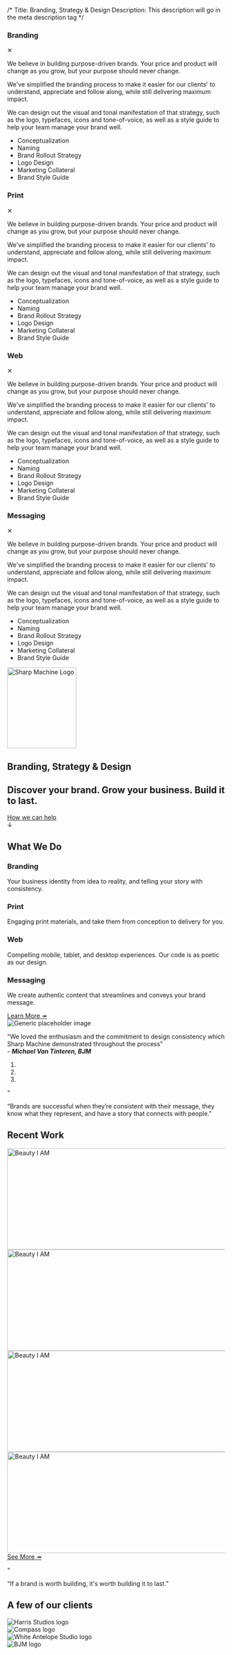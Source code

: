 /*
Title: Branding, Strategy &amp; Design
Description: This description will go in the meta description tag
*/

<!-- modals -->
<div class="md-modal md-effect-12" id="modal-branding">
	<div class="md-content">
		<div class="container">
			<div class="row">
				<div class="col-md-8 col-md-offset-2">
					<h3 class="text-left">Branding </h3>
					<div class="close-box">
						<span class="pull-right md-close">&#10005;</span>
					</div>
				</div>
				<div class="col-sm-6 col-md-4 col-md-offset-2">
					<p>We believe in building purpose-driven brands. Your price and product will change as you grow, but your purpose should never change.</p>
					<p>We've simplified the branding process to make it easier for our clients' to understand, appreciate and follow along, while still delivering maximum impact.</p>
				</div>
				<div class="col-sm-6 col-md-4">
					<p>We can design out the visual and tonal manifestation of that strategy, such as the logo, typefaces, icons and tone-of-voice, as well as a style guide to help your team manage your brand well.</p>
					<ul>
						<li>Conceptualization</li>
						<li>Naming</li>
						<li>Brand Rollout Strategy</li>
						<li>Logo Design</li>
						<li>Marketing Collateral</li>
						<li>Brand Style Guide</li>
					</ul>
				</div>
			</div>
		</div>
	</div>
</div>

<div class="md-modal md-effect-12" id="modal-print">
	<div class="md-content">
		<div class="container">
			<div class="row">
				<div class="col-md-8 col-md-offset-2">
					<h3 class="text-left">Print</h3>
					<div class="close-box">
						<span class="pull-right md-close">&#10005;</span>
					</div>
				</div>
				<div class="col-sm-6 col-md-4 col-md-offset-2">
					<p>We believe in building purpose-driven brands. Your price and product will change as you grow, but your purpose should never change.</p>
					<p>We've simplified the branding process to make it easier for our clients' to understand, appreciate and follow along, while still delivering maximum impact.</p>
				</div>
				<div class="col-sm-6 col-md-4">
					<p>We can design out the visual and tonal manifestation of that strategy, such as the logo, typefaces, icons and tone-of-voice, as well as a style guide to help your team manage your brand well.</p>
					<ul>
						<li>Conceptualization</li>
						<li>Naming</li>
						<li>Brand Rollout Strategy</li>
						<li>Logo Design</li>
						<li>Marketing Collateral</li>
						<li>Brand Style Guide</li>
					</ul>
				</div>
			</div>
		</div>
	</div>
</div>  

<div class="md-modal md-effect-12" id="modal-web">
	<div class="md-content">
		<div class="container">
			<div class="row">
				<div class="col-md-8 col-md-offset-2">
					<h3 class="text-left">Web</h3>
					<div class="close-box">
						<span class="pull-right md-close">&#10005;</span>
					</div>
				</div>
				<div class="col-sm-6 col-md-4 col-md-offset-2">
					<p>We believe in building purpose-driven brands. Your price and product will change as you grow, but your purpose should never change.</p>
					<p>We've simplified the branding process to make it easier for our clients' to understand, appreciate and follow along, while still delivering maximum impact.</p>
				</div>
				<div class="col-sm-6 col-md-4">
					<p>We can design out the visual and tonal manifestation of that strategy, such as the logo, typefaces, icons and tone-of-voice, as well as a style guide to help your team manage your brand well.</p>
					<ul>
						<li>Conceptualization</li>
						<li>Naming</li>
						<li>Brand Rollout Strategy</li>
						<li>Logo Design</li>
						<li>Marketing Collateral</li>
						<li>Brand Style Guide</li>
					</ul>
				</div>
			</div>
		</div>
	</div>
</div>  

<div class="md-modal md-effect-12" id="modal-messaging">
	<div class="md-content">
		<div class="container">
			<div class="row">
				<div class="col-md-8 col-md-offset-2">
					<h3 class="text-left">Messaging</h3>
					<div class="close-box">
						<span class="pull-right md-close">&#10005;</span>
					</div>
				</div>
				<div class="col-sm-6 col-md-4 col-md-offset-2">
					<p>We believe in building purpose-driven brands. Your price and product will change as you grow, but your purpose should never change.</p>
					<p>We've simplified the branding process to make it easier for our clients' to understand, appreciate and follow along, while still delivering maximum impact.</p>
				</div>
				<div class="col-sm-6 col-md-4">
					<p>We can design out the visual and tonal manifestation of that strategy, such as the logo, typefaces, icons and tone-of-voice, as well as a style guide to help your team manage your brand well.</p>
					<ul>
						<li>Conceptualization</li>
						<li>Naming</li>
						<li>Brand Rollout Strategy</li>
						<li>Logo Design</li>
						<li>Marketing Collateral</li>
						<li>Brand Style Guide</li>
					</ul>
				</div>
			</div>
		</div>
	</div>
</div>  

<!-- jumbotron -->
<section class="jumbotron text-center">
	<img src="themes/smm/img/logo.png" class="logo" alt="Sharp Machine Logo" width="160px" height="187px">
	<h1 class="title">Branding, Strategy <span class="ampersand">&amp;</span> Design</h1>
	<h2>Discover your brand.  Grow your business.  Build it to last.</h2>
	<div class="jumbo-call">
		<a href="#what-we-do" class="btn btn-cream btn-lg" role="button">How we can help</a>
	</div>
	<div class="down-arrow clearfix"><span>&darr;</span></div>
</section>

<!-- What we do -->
<div id="what-we-do" class="anchor"></div>
<section id="services">
	<div class="container">
		<h2 class="headline text-center">What We Do</h2>
		<div class="row">
			<div class="col-sm-6 col-md-3 service">
				<div class="service-inner service-branding md-trigger" data-modal="modal-branding">
					<div class="service-content">
						<h3>Branding</h3>
						<p>Your business identity from idea to reality, and telling your story with consistency.</p>
					</div>
				</div>
			</div>
			<div class="col-sm-6 col-md-3 service">
				<div class="service-inner service-print md-trigger" data-modal="modal-print">
					<div class="service-content">
						<h3>Print</h3>
						<p>Engaging print materials, and take them from conception to delivery for you.</p>
					</div>
				</div>
			</div>
			<div class="col-sm-6 col-md-3 service">
				<div class="service-inner service-web md-trigger" data-modal="modal-web">
					<div class="service-content">
						<h3>Web</h3>
						<p>Compelling mobile, tablet, and desktop experiences. Our code is as poetic as our design.</p>
					</div>
				</div>
			</div>
			<div class="col-sm-6 col-md-3 service">
				<div class="service-inner service-messaging md-trigger" data-modal="modal-messaging">
					<div class="service-content">
						<h3>Messaging</h3>
						<p>We create authentic content that streamlines and conveys your brand message.</p>
					</div>
				</div>
			</div>
			<div class="col-xs-12 col-sm-6 col-md-3 pull-right">
				<a href="services" class="btn btn-lg btn-red btn-lg btn-block">Learn More &#8608;</a>
			</div>
		</div>
	</div>
</section>

<section id="testimonies" class="hidden">
	<div class="container">
		<div class="row client-testimonial">
			<div class="col-md-8 col-md-offset-2">
				<div class="row">
					<div class="col-sm-3">
						<img src="themes/smm/img/jonathan.jpg" class="img-responsive img-circle" alt="Generic placeholder image">
					</div>
					<div class="col-sm-9">
						<p>"We loved the enthusiasm and the commitment to design consistency which Sharp Machine demonstrated throughout the process" <br> <cite>- <strong>Michael Van Tinteren, BJM</strong></cite></p>
					</div>
					<ol class="carousel-indicators">
						<li data-target="#carousel-example-generic" data-slide-to="0" class="active"></li>
						<li data-target="#carousel-example-generic" data-slide-to="1"></li>
						<li data-target="#carousel-example-generic" data-slide-to="2"></li>
					</ol>
				</div>
			</div>
		</div>
	</div>
</section>

<!-- Belief #2 -->
<div class="well well-lg">
	<div class="diamond">
		<div class="diamond-border">
			<p>&#8220;</p>
		</div>
	</div>
	<div class="container">
		<p class="lead">&#8220;Brands are successful when they’re consistent with their message, they know what they represent, and have a story that connects with people.&#8221;</p>
		<div class="accent"></div>
	</div>
</div>

<!-- Recent Work -->
<section id="recent-work">
	<div class="container">
		<h2 class="headline text-center">Recent Work</h2>
		<div class="row">
			<div class="col-sm-6">
				<div class="work-piece">
					<a href="work/piece"><img src="themes/smm/img/bia-lg.jpg" class="img-responsive" alt="Beauty I AM" width="570" height="234"></a>
				</div>
			</div>
			<div class="col-sm-6">
				<div class="work-piece">
					<a href="work/piece">
						<img src="themes/smm/img/globacom-lg.jpg" class="img-responsive" alt="Beauty I AM" width="570" height="234">
					</a>
				</div>
			</div>
			<div class="col-sm-6">
				<div class="work-piece">
					<a href="work/piece">
						<img src="themes/smm/img/otb-lg.jpg" class="img-responsive" alt="Beauty I AM" width="570" height="234">
					</a>
				</div>
			</div>
			<div class="col-sm-6">
				<div class="work-piece">
					<a href="work/piece">
						<img src="themes/smm/img/uh-lg.jpg" class="img-responsive" alt="Beauty I AM" width="570" height="234">
					</a>
				</div>
			</div>
			<div class="clearfix"></div>
			<div class="col-xs-12 col-sm-6 col-md-3 pull-right">
				<a href="work" class="btn btn-lg btn-red btn-lg btn-block">See More &#8608;</a>
			</div>
		</div>
	</div>
</section>

<!-- Belief #1 -->
<div class="well well-lg">
	<div class="diamond">
		<div class="diamond-border">
			<p>&#8220;</p>
		</div>
	</div>
	<div class="container">
		<p class="lead">&#8220;If a brand is worth building, it's worth building it to last.&#8221;</p>
		<div class="accent"></div>
	</div>
</div>

<!-- A few of our clients -->
<section id="clients">
	<div class="container">
		<h2 class="headline text-center">A few of our clients</h2>
		<div class="row">
			<div class="col-xs-6 col-sm-4 col-md-3">
				<div class="client-logo">
					<img src="themes/smm/img/harris-logo.svg" class="img-responsive center-block" alt="Harris Studios logo">
				</div>
			</div>
			<div class="col-xs-6 col-sm-4 col-md-3">
				<div class="client-logo">
					<img src="themes/smm/img/compass-logo.svg" class="img-responsive center-block" alt="Compass logo">
				</div>
			</div>
			<div class="col-xs-6 col-sm-4 col-md-3">
				<div class="client-logo">
					<img src="themes/smm/img/was-logo.svg" class="img-responsive center-block" alt="White Antelope Studio logo">
				</div>
			</div>
			<div class="col-xs-6 col-sm-4 col-md-3">
				<div class="client-logo">
					<img src="themes/smm/img/bjm-logo.svg" class="img-responsive center-block" alt="BJM logo">
				</div>
			</div>
		</div>
	</div>
</section>

<!-- the overlay element -->
<div class="md-overlay"></div>